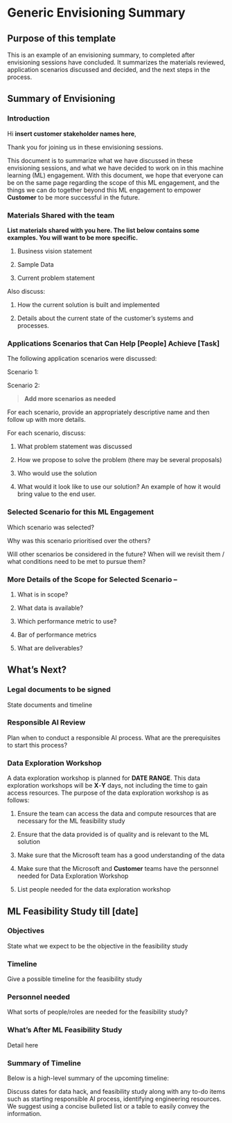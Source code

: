 # Generic Envisioning Summary

## Purpose of this template

This is an example of an envisioning summary, to completed after envisioning sessions have concluded. It summarizes the materials reviewed, application scenarios discussed and decided, and the next steps in the process. 

## Summary of Envisioning

### Introduction

Hi **insert customer stakeholder names here**,

Thank you for joining us in these envisioning sessions.  

This document is to summarize what we have discussed in these envisioning sessions, and what we have decided to work on in this machine learning (ML) engagement. With this document, we hope that everyone can be on the same page regarding the scope of this ML engagement, and the things we can do together beyond this ML engagement to empower **Customer** to be more successful in the future.  

### Materials Shared with the team

**List materials shared with you here. The list below contains some examples. You will want to be more specific.**

1. Business vision statement

2. Sample Data

3. Current problem statement

Also discuss:

1. How the current solution is built and implemented

2. Details about the current state of the customer’s systems and processes.

### Applications Scenarios that Can Help [People] Achieve [Task]

The following application scenarios were discussed:

Scenario 1:  

Scenario 2:  

> **Add more scenarios as needed**

For each scenario, provide an appropriately descriptive name and then follow up with more details.

For each scenario, discuss:

1. What problem statement was discussed

2. How we propose to solve the problem (there may be several proposals)

3. Who would use the solution

4. What would it look like to use our solution? An example of how it would bring value to the end user.

### Selected Scenario for this ML Engagement

Which scenario was selected?

Why was this scenario prioritised over the others?

Will other scenarios be considered in the future? When will we revisit them / what conditions need to be met to pursue them?

### More Details of the Scope for Selected Scenario –  

1. What is in scope?

2. What data is available?

3. Which performance metric to use?  

4. Bar of performance metrics

5. What are deliverables?

## What’s Next?

### Legal documents to be signed

State documents and timeline

### Responsible AI Review  

Plan when to conduct a responsible AI process. What are the prerequisites to start this process?

### Data Exploration Workshop

A data exploration workshop is planned for **DATE RANGE**. This data exploration workshops will be **X**-**Y** days, not including the time to gain access resources. The purpose of the data exploration workshop is as follows:

1. Ensure the team can access the data and compute resources that are necessary for the ML feasibility study

2. Ensure that the data provided is of quality and is relevant to the ML solution  

3. Make sure that the Microsoft team has a good understanding of the data

4. Make sure that the Microsoft and **Customer** teams have the personnel needed for Data Exploration Workshop

5. List people needed for the data exploration workshop

## ML Feasibility Study till [date]

### Objectives

State what we expect to be the objective in the feasibility study  

### Timeline

Give a possible timeline for the feasibility study  

### Personnel needed

What sorts of people/roles are needed for the feasibility study?

### What’s After ML Feasibility Study

Detail here

### Summary of Timeline

Below is a high-level summary of the upcoming timeline:

Discuss dates for data hack, and feasibility study along with any to-do items such as starting responsible AI process, identifying engineering resources. We suggest using a concise bulleted list or a table to easily convey the information.
